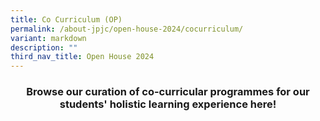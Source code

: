 ```yaml
---
title: Co Curriculum (OP)
permalink: /about-jpjc/open-house-2024/cocurriculum/
variant: markdown
description: ""
third_nav_title: Open House 2024
---
```

<div align="justify">

<h3><center>Browse our curation of co-curricular programmes for our students' holistic learning experience here!</center></h3>
	


	
	
	
	

	
<div></div></div>